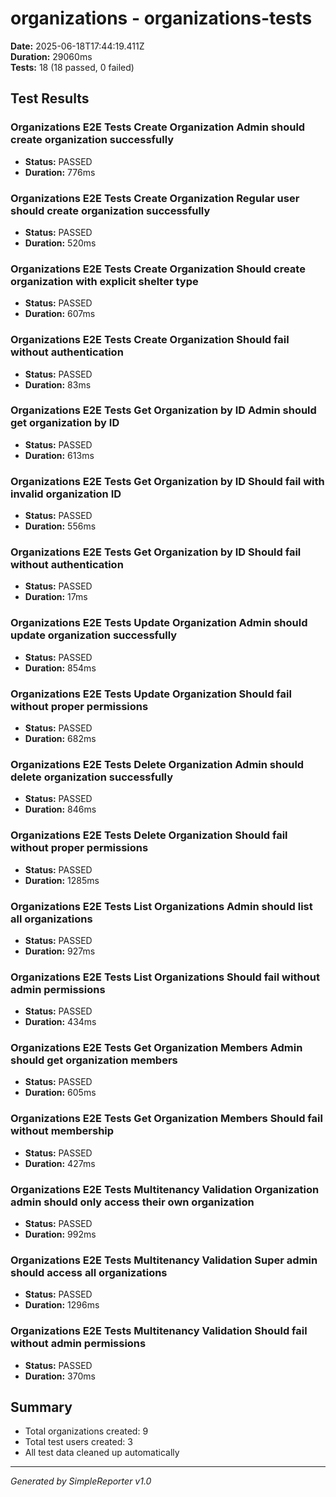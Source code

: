 # organizations - organizations-tests

**Date:** 2025-06-18T17:44:19.411Z  
**Duration:** 29060ms  
**Tests:** 18 (18 passed, 0 failed)

## Test Results


### Organizations E2E Tests Create Organization Admin should create organization successfully
- **Status:** PASSED
- **Duration:** 776ms



### Organizations E2E Tests Create Organization Regular user should create organization successfully
- **Status:** PASSED
- **Duration:** 520ms



### Organizations E2E Tests Create Organization Should create organization with explicit shelter type
- **Status:** PASSED
- **Duration:** 607ms



### Organizations E2E Tests Create Organization Should fail without authentication
- **Status:** PASSED
- **Duration:** 83ms



### Organizations E2E Tests Get Organization by ID Admin should get organization by ID
- **Status:** PASSED
- **Duration:** 613ms



### Organizations E2E Tests Get Organization by ID Should fail with invalid organization ID
- **Status:** PASSED
- **Duration:** 556ms



### Organizations E2E Tests Get Organization by ID Should fail without authentication
- **Status:** PASSED
- **Duration:** 17ms



### Organizations E2E Tests Update Organization Admin should update organization successfully
- **Status:** PASSED
- **Duration:** 854ms



### Organizations E2E Tests Update Organization Should fail without proper permissions
- **Status:** PASSED
- **Duration:** 682ms



### Organizations E2E Tests Delete Organization Admin should delete organization successfully
- **Status:** PASSED
- **Duration:** 846ms



### Organizations E2E Tests Delete Organization Should fail without proper permissions
- **Status:** PASSED
- **Duration:** 1285ms



### Organizations E2E Tests List Organizations Admin should list all organizations
- **Status:** PASSED
- **Duration:** 927ms



### Organizations E2E Tests List Organizations Should fail without admin permissions
- **Status:** PASSED
- **Duration:** 434ms



### Organizations E2E Tests Get Organization Members Admin should get organization members
- **Status:** PASSED
- **Duration:** 605ms



### Organizations E2E Tests Get Organization Members Should fail without membership
- **Status:** PASSED
- **Duration:** 427ms



### Organizations E2E Tests Multitenancy Validation Organization admin should only access their own organization
- **Status:** PASSED
- **Duration:** 992ms



### Organizations E2E Tests Multitenancy Validation Super admin should access all organizations
- **Status:** PASSED
- **Duration:** 1296ms



### Organizations E2E Tests Multitenancy Validation Should fail without admin permissions
- **Status:** PASSED
- **Duration:** 370ms



## Summary

- Total organizations created: 9
- Total test users created: 3
- All test data cleaned up automatically

---
*Generated by SimpleReporter v1.0*
